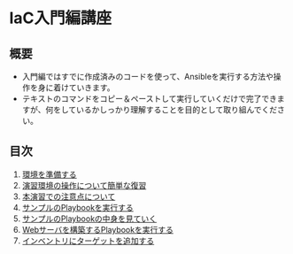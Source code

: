 # IaC入門編講座

## 概要

- 入門編ではすでに作成済みのコードを使って、Ansibleを実行する方法や操作を身に着けていきます。  
- テキストのコマンドをコピー＆ペーストして実行していくだけで完了できますが、何をしているかしっかり理解することを目的として取り組んでください。

## 目次

1. [環境を準備する](step1.md)
1. [演習環境の操作について簡単な復習](step2.md)
1. [本演習での注意点について](step3.md)
1. [サンプルのPlaybookを実行する](step4.md)
1. [サンプルのPlaybookの中身を見ていく](step5.md)
1. [Webサーバを構築するPlaybookを実行する](step6.md)
1. [インベントリにターゲットを追加する](step7.md)
